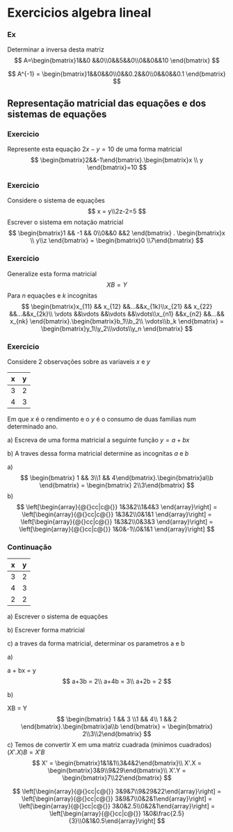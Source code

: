 # Exercicios algebra lineal



### Ex 

Determinar a inversa desta matriz
$$
A=\begin{bmatrix}1&&0 &&0\\0&&5&&0\\0&&0&&10 \end{bmatrix}
$$

$$
A^{-1} = \begin{bmatrix}1&&0&&0\\0&&0.2&&0\\0&&0&&0.1 \end{bmatrix}
$$


## Representação matricial das equações e dos sistemas de equações

### Exercicio

Represente esta equação $2x - y = 10$ de uma forma matricial
$$
\begin{bmatrix}2&&-1\end{bmatrix}.\begin{bmatrix}x \\ y \end{bmatrix}=10
$$

### Exercicio

Considere o sistema de equações
$$
x = y\\2z-2=5
$$
Escrever o sistema em notação matricial
$$
\begin{bmatrix}1 && -1 && 0\\0&&0 &&2 \end{bmatrix} . \begin{bmatrix}x \\ y\\z \end{bmatrix} = \begin{bmatrix}0 \\7\end{bmatrix}
$$

### Exercicio

Generalize esta forma matricial
$$
XB = Y
$$
Para $n$ equações e $k$ incognitas
$$
\begin{bmatrix}x_{11} && x_{12} &&...&&x_{1k}\\x_{21} && x_{22} &&...&&x_{2k}\\ \vdots &&\vdots &&\vdots &&\vdots\\x_{n1} &&x_{n2} &&...&& x_{nk} \end{bmatrix}.\begin{bmatrix}b_1\\b_2\\ \vdots\\b_k \end{bmatrix} = \begin{bmatrix}y_1\\y_2\\\vdots\\y_n \end{bmatrix}
$$

### Exercicio

Considere 2 observações sobre as variaveis $x$ e $y$

| x    | y    |
| ---- | ---- |
| 3    | 2    |
| 4    | 3    |

Em que $x$ é o rendimento e o $y$ é o consumo de duas familias num determinado ano. 

a) Escreva de uma forma matricial a seguinte função $y = a+bx$

b) A traves dessa forma matricial determine as incognitas $a$ e $b$



a)
$$
\begin{bmatrix} 1 && 3\\1 && 4\end{bmatrix}.\begin{bmatrix}a\\b \end{bmatrix} = \begin{bmatrix} 2\\3\end{bmatrix}
$$
b) 
$$
\left[\begin{array}{@{}cc|c@{}} 1&3&2\\1&4&3 \end{array}\right] = \left[\begin{array}{@{}cc|c@{}} 1&3&2\\0&1&1 \end{array}\right] = \left[\begin{array}{@{}cc|c@{}} 1&3&2\\0&3&3 \end{array}\right] = \left[\begin{array}{@{}cc|c@{}} 1&0&-1\\0&1&1 \end{array}\right]
$$


### Continuação

| x    | y    |
| ---- | ---- |
| 3    | 2    |
| 4    | 3    |
| 2    | 2    |

a) Escrever o sistema de equações

b) Escrever forma matricial

c) a traves da forma matricial, determinar os parametros a e b



a)

a + bx = y
$$
a+3b = 2\\
a+4b = 3\\
a+2b = 2
$$




b)

XB = Y
$$
\begin{bmatrix} 1 && 3 \\1 && 4\\ 1 && 2 \end{bmatrix}.\begin{bmatrix}a\\b \end{bmatrix} = \begin{bmatrix} 2\\3\\2\end{bmatrix}
$$
c) Temos de convertir X em uma matriz cuadrada (minimos cuadrados)
$(X' . X)B = X' B$
$$
X' = \begin{bmatrix}1&1&1\\3&4&2\end{bmatrix}\\
X'.X = \begin{bmatrix}3&9\\9&29\end{bmatrix}\\
X'.Y = \begin{bmatrix}7\\22\end{bmatrix}
$$


$$
\left[\begin{array}{@{}cc|c@{}} 3&9&7\\9&29&22\end{array}\right] = \left[\begin{array}{@{}cc|c@{}} 3&9&7\\0&2&1\end{array}\right] = \left[\begin{array}{@{}cc|c@{}} 3&0&2.5\\0&2&1\end{array}\right] = \left[\begin{array}{@{}cc|c@{}} 1&0&\frac{2.5}{3}\\0&1&0.5\end{array}\right]
$$

